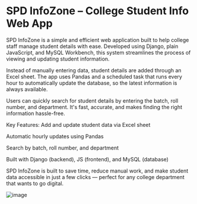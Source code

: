 # SPD InfoZone – College Student Info Web App

SPD InfoZone is a simple and efficient web application built to help college staff manage student details with ease. Developed using Django, plain JavaScript, and MySQL Workbench, this system streamlines the process of viewing and updating student information.

Instead of manually entering data, student details are added through an Excel sheet. The app uses Pandas and a scheduled task that runs every hour to automatically update the database, so the latest information is always available.

Users can quickly search for student details by entering the batch, roll number, and department. It's fast, accurate, and makes finding the right information hassle-free.

Key Features:
Add and update student data via Excel sheet

Automatic hourly updates using Pandas

Search by batch, roll number, and department

Built with Django (backend), JS (frontend), and MySQL (database)

SPD InfoZone is built to save time, reduce manual work, and make student data accessible in just a few clicks — perfect for any college department that wants to go digital.


![image](https://github.com/user-attachments/assets/99cf7899-c63c-4395-9f25-5aba3d356f55)
